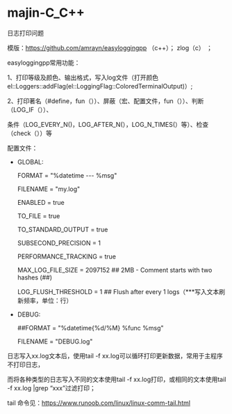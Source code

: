 # majin-C_C++

日志打印问题

模版：https://github.com/amrayn/easyloggingpp （c++）；
     zlog（c） ；

easyloggingpp常用功能：

1、打印等级及颜色、输出格式，写入log文件（打开颜色el::Loggers::addFlag(el::LoggingFlag::ColoredTerminalOutput)）;

2、打印著名（#define，fun（））、屏蔽（宏、配置文件，fun（））、判断（LOG_IF（））、

条件（LOG_EVERY_N()，LOG_AFTER_N(），LOG_N_TIMES(）等）、检查（check（））等


配置文件：

* GLOBAL:

   FORMAT               =  "%datetime --- %msg"
   
   FILENAME             =  "my.log"
   
   ENABLED              =  true
   
   TO_FILE              =  true
   
   TO_STANDARD_OUTPUT   =  true
   
   SUBSECOND_PRECISION  =  1
   
   PERFORMANCE_TRACKING =  true
   
   MAX_LOG_FILE_SIZE    =  2097152 ## 2MB - Comment starts with two hashes (##)
   
   LOG_FLUSH_THRESHOLD  =  1 ## Flush after every 1 logs（***写入文本刷新频率，单位：行）
   
* DEBUG:

   ##FORMAT               = "%datetime{%d/%M} %func %msg"
   
   FILENAME             =  "DEBUG.log"
   

日志写入xx.log文本后，使用tail -f xx.log可以循环打印更新数据，常用于主程序不打印日志，

而将各种类型的日志写入不同的文本使用tail -f xx.log打印，或相同的文本使用tail -f xx.log |grep “xxx”过滤打印；

tail 命令见：https://www.runoob.com/linux/linux-comm-tail.html
